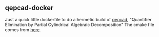 qepcad-docker
-------------

Just a quick little dockerfile to do a hermetic build of
[qepcad](https://www.usna.edu/Users/cs/wcbrown/qepcad/B/QEPCAD.html),
"Quantifier Elimination by Partial Cylindrical Algebraic Decomposition"
The cmake file comes from [here](https://github.com/PetterS/qepcad).
